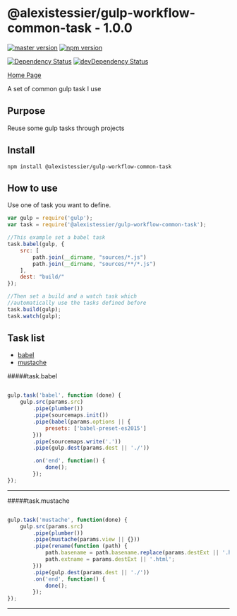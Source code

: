 @alexistessier/gulp-workflow-common-task - 1.0.0
================

[![master version](https://img.shields.io/badge/master%20version-1.0.0-blue.svg)](https://github.com/AlexisTessier/gulp-workflow-common-task#readme)
[![npm version](https://badge.fury.io/js/karma-custom.svg)](https://badge.fury.io/js/@alexistessier/gulp-workflow-common-task)

[![Dependency Status](https://david-dm.org/AlexisTessier/@alexistessier/gulp-workflow-common-task.svg)](https://david-dm.org/AlexisTessier/@alexistessier/gulp-workflow-common-task)
[![devDependency Status](https://david-dm.org/AlexisTessier/@alexistessier&#x2F;gulp-workflow-common-task/dev-status.svg)](https://david-dm.org/AlexisTessier/@alexistessier/gulp-workflow-common-task#info=devDependencies)

[Home Page](https://github.com/AlexisTessier/gulp-workflow-common-task#readme)

A set of common gulp task I use

Purpose
-------

Reuse some gulp tasks through projects

Install
-------

```
npm install @alexistessier/gulp-workflow-common-task
```

How to use
----------

Use one of task you want to define.

```javascript
var gulp = require('gulp');
var task = require('@alexistessier/gulp-workflow-common-task');

//This example set a babel task
task.babel(gulp, {
	src: [
		path.join(__dirname, "sources/*.js")
		path.join(__dirname, "sources/**/*.js")
	],
	dest: "build/"
});

//Then set a build and a watch task which
//automatically use the tasks defined before
task.build(gulp);
task.watch(gulp);
```

Task list
---------

- [babel](#taskbabel)
- [mustache](#taskmustache)


#####task.babel
```javascript

gulp.task('babel', function (done) {
	gulp.src(params.src)
		.pipe(plumber())
		.pipe(sourcemaps.init())
		.pipe(babel(params.options || {
			presets: ['babel-preset-es2015']
		}))
		.pipe(sourcemaps.write('.'))
		.pipe(gulp.dest(params.dest || './'))

		.on('end', function() {
			done();
		});
});

```
----------

#####task.mustache
```javascript

gulp.task('mustache', function(done) {
	gulp.src(params.src)
		.pipe(plumber())
		.pipe(mustache(params.view || {}))
		.pipe(rename(function (path) {
		    path.basename = path.basename.replace(params.destExt || '.html', '');
		    path.extname = params.destExt || '.html';
		}))
		.pipe(gulp.dest(params.dest || './'))
		.on('end', function() {
			done();
		});
});	

```
----------

